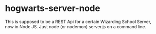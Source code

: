 # hogwarts-server-node
This is supposed to be a REST Api for a certain Wizarding School Server, now in Node JS.
Just node (or nodemon) server.js on a command line.
